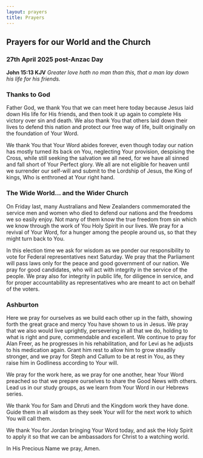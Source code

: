 ```yaml
---
layout: prayers
title: Prayers
---
```

## Prayers for our World and the Church 
### 27th April 2025 post-Anzac Day

__John 15:13 KJV__ 
_Greater love hath no man than this, that a man lay down his life for his friends._

### Thanks to God
Father God, we thank You that we can meet here today because Jesus laid down His life for His friends, and then took it up again to complete His victory over sin and death. We also thank You that others laid down their lives to defend this nation and protect our free way of life, built originally on the foundation of Your Word.

We thank You that Your Word abides forever, even though today our nation has mostly turned its back on You, neglecting Your provision, despising the Cross, while still seeking the salvation we all need, for we have all sinned and fall short of Your Perfect glory. We all are not eligible for heaven until we surrender our self-will and submit to the Lordship of Jesus, the King of kings, Who is enthroned at Your right hand.

### The Wide World... and the Wider Church
On Friday last, many Australians and New Zealanders commemorated the service men and women who died to defend our nations and the freedoms we so easily enjoy. Not many of them know the true freedom from sin which we know through the work of You Holy Spirit in our lives. We pray for a revival of Your Word, for a hunger among the people around us, so that they might turn back to You.

In this election time we ask for wisdom as we ponder our responsibility to vote for Federal representatives next Saturday. We pray that the Parliament will pass laws only for the peace and good government of our nation. We pray for good candidates, who will act with integrity in the service of the people. We pray also for integrity in public life, for diligence in service, and for proper accountability as representatives who are meant to act on behalf of the voters.

### Ashburton
Here we pray for ourselves as we build each other up in the faith, showing forth the great grace and mercy You have shown to us in Jesus. We pray that we also would live uprightly, persevering in all that we do, holding to what is right and pure, commendable and excellent. We continue to pray for Alan Freer, as he progresses in his rehabilitation, and for Levi as he adjusts to his medication again. Grant him rest to allow him to grow steadily stronger, and we pray for Steph and Callum to be at rest in You, as they raise him in Godliness according to Your will.

We pray for the work here, as we pray for one another, hear Your Word preached so that we prepare ourselves to share the Good News with others. Lead us in our study groups, as we learn from Your Word in our Hebrews series.

We thank You for Sam and Dhruti and the Kingdom work they have done. Guide them in all wisdom as they seek Your will for the next work to which You will call them.

We thank You for Jordan bringing Your Word today, and ask the Holy Spirit to apply it so that we can be ambassadors for Christ to a watching world. 

In His Precious Name we pray, Amen.




